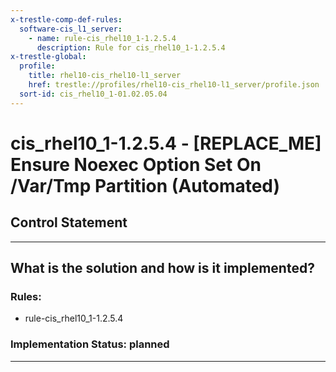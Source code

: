 ```yaml
---
x-trestle-comp-def-rules:
  software-cis_l1_server:
    - name: rule-cis_rhel10_1-1.2.5.4
      description: Rule for cis_rhel10_1-1.2.5.4
x-trestle-global:
  profile:
    title: rhel10-cis_rhel10-l1_server
    href: trestle://profiles/rhel10-cis_rhel10-l1_server/profile.json
  sort-id: cis_rhel10_1-01.02.05.04
---
```


# cis_rhel10_1-1.2.5.4 - \[REPLACE_ME\] Ensure Noexec Option Set On /Var/Tmp Partition (Automated)

## Control Statement

______________________________________________________________________

## What is the solution and how is it implemented?

<!-- For implementation status enter one of: implemented, partial, planned, alternative, not-applicable -->

<!-- Note that the list of rules under ### Rules: is read-only and changes will not be captured after assembly to JSON -->

<!-- Add control implementation description here for control: cis_rhel10_1-1.2.5.4 -->

### Rules:

  - rule-cis_rhel10_1-1.2.5.4

### Implementation Status: planned

______________________________________________________________________

